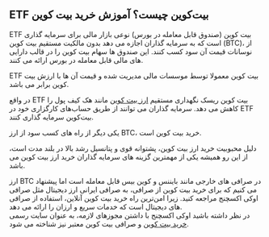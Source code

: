 

## ETF بیت‌کوین چیست؟ آموزش خرید بیت کوین

ETF بیت‌ کوین (صندوق قابل معامله در بورس) نوعی بازار مالی برای سرمایه گذاری است که به سرمایه‌ گذاران اجازه می‌ دهد بدون مالکیت مستقیم بیت‌ کوین (BTC)، از نوسانات قیمت آن سود کسب کنند. این صندوق‌ ها سهام بیت کوین را در قالب دارایی‌ های مالی قابل معامله در بورس ارائه می‌ کنند.

ETF‌ بیت کوین معمولا توسط موسسات مالی مدیریت شده و قیمت آن‌ ها با ارزش بیت کوین برابر می باشد.

در واقع ETF بیت کوین ریسک نگهداری مستقیم [ارز بیت کوین](https://blog.ok-ex.io/what-is-bitcoin-btc/) مانند هک کیف پول را کاهش می‌ دهد. سرمایه‌ گذاران می‌ توانند از طریق حساب‌های کارگزاری خود در ETF بیت‌کوین سرمایه‌ گذاری کنند.

یکی دیگر از راه های کسب سود از ارز BTC، خرید بیت کوین است.

دلیل محبوبیت خرید ارز بیت کوین، پشتوانه قوی و پتانسیل رشد بالا در بلند مدت است، از این رو همیشه یکی از مهمترین گزینه های سرمایه گذاران خرید ارز بیت کوین می باشد.

ارز BTC در صرافی های خارجی مانند بایننس و کوین بیس قابل معامله است اما پیشنهاد می کنیم که برای خرید بیت کوین از صرافی، به صرافی ایرانی ارز دیجیتال مثل صرافی اوکی اکسچنج مراجعه کنید. زیرا امن‌ترین راه خرید بیت‌ کوین آنلاین، استفاده از صرافی های دیجیتال است که خدمات سریع و ارزان را ارائه می دهد.  
در نظر داشته باشید اوکی اکسچنج با داشتن مجوزهای لازمه، به عنوان سایت رسمی [خرید بیت کوین](https://ok-ex.io/buy-and-sell/BTC/) و صرافی بیت کوین معتبر نیز شناخته می شود.

